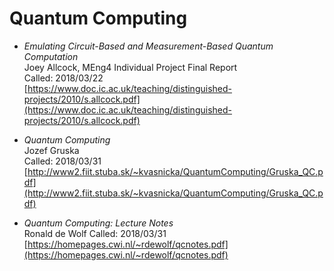 # Quantum Computing

*   *Emulating Circuit-Based and Measurement-Based Quantum Computation*  
    Joey Allcock, MEng4 Individual Project Final Report  
    Called: 2018/03/22   
    [https://www.doc.ic.ac.uk/teaching/distinguished-projects/2010/s.allcock.pdf](https://www.doc.ic.ac.uk/teaching/distinguished-projects/2010/s.allcock.pdf)

*   *Quantum Computing*  
    Jozef Gruska  
    Called: 2018/03/31  
    [http://www2.fiit.stuba.sk/~kvasnicka/QuantumComputing/Gruska_QC.pdf](http://www2.fiit.stuba.sk/~kvasnicka/QuantumComputing/Gruska_QC.pdf)

*   *Quantum Computing: Lecture Notes*  
    Ronald de Wolf 
    Called: 2018/03/31  
    [https://homepages.cwi.nl/~rdewolf/qcnotes.pdf](https://homepages.cwi.nl/~rdewolf/qcnotes.pdf)
